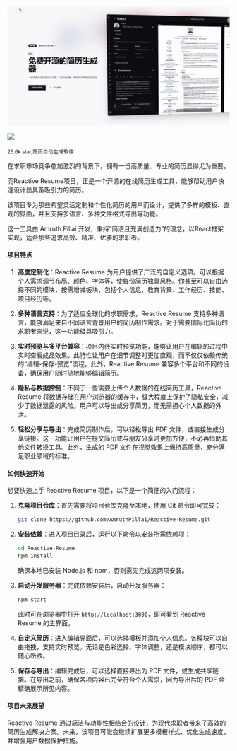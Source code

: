 <img src="https://github.com/dxzyw/higithub/raw/main/public/assets/image/241121-Reactive-Resume.png">

![](241121-Reactive-Resume.png)

<small>25.6k star,简历自动生成软件</small>


在求职市场竞争愈加激烈的背景下，拥有一份高质量、专业的简历显得尤为重要。

而Reactive Resume项目，正是一个开源的在线简历生成工具，能够帮助用户快速设计出具备吸引力的简历。

该项目专为那些希望灵活定制和个性化简历的用户而设计，提供了多样的模板、直观的界面，并且支持多语言、多种文件格式导出等功能。


这一工具由 Amruth Pillai 开发，秉持“简洁且充满创造力”的理念，以React框架实现，适合那些追求高效、精准、优雅的求职者。

#### 项目特点

1. **高度定制化**：Reactive Resume 为用户提供了广泛的自定义选项。可以根据个人需求调节布局、颜色、字体等，使每份简历独具风格。你甚至可以自由选择不同的模块，按需增减板块，包括个人信息、教育背景、工作经历、技能、项目经历等。
   
2. **多种语言支持**：为了适应全球化的求职需求，Reactive Resume 支持多种语言，能够满足来自不同语言背景用户的简历制作需求。对于需要国际化简历的求职者来说，这一功能极具吸引力。

3. **实时预览与多平台兼容**：项目内嵌实时预览功能，能够让用户在编辑的过程中实时查看成品效果。此特性让用户在细节调整时更加直观，而不仅仅依赖传统的“编辑-保存-预览”流程。此外，Reactive Resume 兼容多个平台和不同的设备，确保用户随时随地能够编辑简历。

4. **隐私与数据控制**：不同于一些需要上传个人数据的在线简历工具，Reactive Resume 将数据存储在用户浏览器的缓存中，极大程度上保护了隐私安全，减少了数据泄露的风险。用户可以导出或分享简历，而无需担心个人数据的外泄。

5. **轻松分享与导出**：完成简历制作后，可以轻松导出 PDF 文件，或直接生成分享链接。这一功能让用户在提交简历或与朋友分享时更加方便，不必再借助其他文件转换工具。此外，生成的 PDF 文件在视觉效果上保持高质量，充分满足职业领域的标准。

#### 如何快速开始

想要快速上手 Reactive Resume 项目，以下是一个简便的入门流程：

1. **克隆项目仓库**：首先需要将项目仓库克隆至本地，使用 Git 命令即可完成：
   ```bash
   git clone https://github.com/AmruthPillai/Reactive-Resume.git
   ```
   
2. **安装依赖**：进入项目目录后，运行以下命令以安装所需依赖项：
   ```bash
   cd Reactive-Resume
   npm install
   ```
   确保本地已安装 Node.js 和 npm，否则需先完成这两项安装。

3. **启动开发服务器**：完成依赖安装后，启动开发服务器：
   ```bash
   npm start
   ```
   此时可在浏览器中打开 `http://localhost:3000`，即可看到 Reactive Resume 的主界面。

4. **自定义简历**：进入编辑界面后，可以选择模板并添加个人信息。各模块可以自由拖拽，支持实时预览。无论是色彩选择、字体调整，还是模块顺序，都可以随心所欲。

5. **保存与导出**：编辑完成后，可以选择直接导出为 PDF 文件，或生成共享链接。在导出之前，确保各项内容已完全符合个人需求，因为导出后的 PDF 会精确展示所见内容。

#### 项目未来展望

Reactive Resume 通过简洁与功能性相结合的设计，为现代求职者带来了高效的简历生成解决方案。未来，该项目可能会继续扩展更多模板样式、优化生成速度，并增强用户数据保护措施。